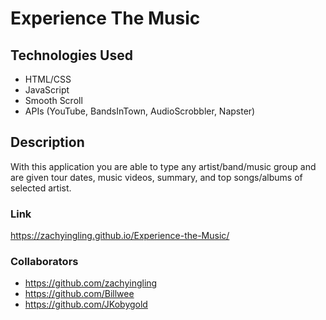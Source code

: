 # Experience The Music

## Technologies Used
* HTML/CSS
* JavaScript
* Smooth Scroll
* APIs (YouTube, BandsInTown, AudioScrobbler, Napster)

## Description
With this application you are able to type any artist/band/music group and are given tour dates, music videos, summary, and top songs/albums of selected artist.

### Link
https://zachyingling.github.io/Experience-the-Music/

### Collaborators
* https://github.com/zachyingling
* https://github.com/Billwee
* https://github.com/JKobygold
